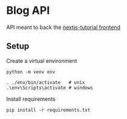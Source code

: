 # Blog API

API meant to back the [nextjs-tutorial frontend](https://github.com/Sebastian-/nextjs-tutorial)

## Setup

Create a virtual environment

```
python -m venv env

. ./env/bin/activate   # unix
.\env\Scripts\activate # windows
```

Install requirements

```
pip install -r requirements.txt
```
